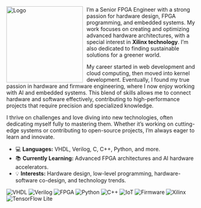 <p align="left" style="margin: 0;">
  <img src="./logo.png" alt="Logo" width="200" height="200" style="float: left; margin-right: 10px;">
  I’m a Senior FPGA Engineer with a strong passion for hardware design, FPGA programming, and embedded systems. My work focuses on creating and optimizing advanced hardware architectures, with a special interest in <strong>Xilinx technology</strong>. I’m also dedicated to finding sustainable solutions for a greener world.
</p>

My career started in web development and cloud computing, then moved into kernel development. Eventually, I found my true passion in hardware and firmware engineering, where I now enjoy working with AI and embedded systems. This blend of skills allows me to connect hardware and software effectively, contributing to high-performance projects that require precision and specialized knowledge.

I thrive on challenges and love diving into new technologies, often dedicating myself fully to mastering them. Whether it’s working on cutting-edge systems or contributing to open-source projects, I’m always eager to learn and innovate.

- 💻 **Languages:** VHDL, Verilog, C, C++, Python, and more.
- 📚 **Currently Learning:** Advanced FPGA architectures and AI hardware accelerators.
- 💡 **Interests:** Hardware design, low-level programming, hardware-software co-design, and technology trends.

![VHDL](https://img.shields.io/badge/VHDL-007ACC?style=for-the-badge&logo=VHDL&logoColor=white)
![Verilog](https://img.shields.io/badge/Verilog-FF9900?style=for-the-badge&logo=Verilog&logoColor=white)
![FPGA](https://img.shields.io/badge/FPGA-023047?style=for-the-badge&logo=Xilinx&logoColor=white)
![Python](https://img.shields.io/badge/Python-3776AB?style=for-the-badge&logo=python&logoColor=white)
![C++](https://img.shields.io/badge/C++-00599C?style=for-the-badge&logo=c%2B%2B&logoColor=white)
![IoT](https://img.shields.io/badge/IoT-0082FC?style=for-the-badge&logo=internet-of-things&logoColor=white)
![Firmware](https://img.shields.io/badge/Firmware-8A2BE2?style=for-the-badge&logo=firmware&logoColor=white)
![Xilinx](https://img.shields.io/badge/Xilinx-F7DF1E?style=for-the-badge&logo=xilinx&logoColor=black)
![TensorFlow Lite](https://img.shields.io/badge/TensorFlow_Lite-FF6F00?style=for-the-badge&logo=tensorflow&logoColor=white)
